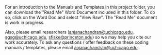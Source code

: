 For an introduction to the Manuals and Templates in this project folder, you can download the "Read Me" Word Document included in this folder. To do so, click on the Word Doc and select "View Raw". The "Read Me" document is work in progress.

Also, please email researchers (anjanachandran@uchicago.edu, sgsg@uchicago.edu, sfiske@princeton.edu) so we may help you cite our work accurately. To ask any questions / offer feedback on these coding manuals / templates, please email anjanachandran@uchicago.edu.
